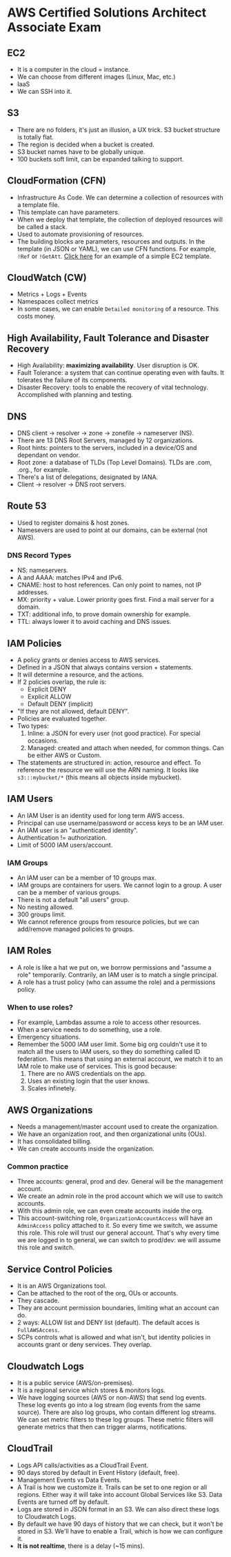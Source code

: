 # AWS Certified Solutions Architect Associate Exam

## EC2
- It is a computer in the cloud = instance.
- We can choose from different images (Linux, Mac, etc.)
- IaaS
- We can SSH into it.

## S3
- There are no folders, it's just an illusion, a UX trick. S3 bucket structure is totally flat.
- The region is decided when a bucket is created.
- S3 bucket names have to be globally unique.
- 100 buckets soft limit, can be expanded talking to support.

## CloudFormation (CFN)
- Infrastructure As Code. We can determine a collection of resources with a template file.
- This template can have parameters.
- When we deploy that template, the collection of deployed resources will be called a stack.
- Used to automate provisioning of resources.
- The building blocks are parameters, resources and outputs. In the template (in JSON or YAML), we can use CFN functions. For example, `!Ref` or `!GetAtt`. [Click here](https://github.com/acantril/aws-sa-associate-saac02/tree/master/04-AWS-Fundamentals/03_simple_automation_with_cfn ) for an example of a simple EC2 template.

## CloudWatch (CW)
- Metrics + Logs + Events
- Namespaces collect metrics
- In some cases, we can enable `Detailed monitoring` of a resource. This costs money.

## High Availability, Fault Tolerance and Disaster Recovery
- High Availability: **maximizing availability**. User disruption is OK.
- Fault Tolerance: a system that can continue operating even with faults. It tolerates the failure of its components.
- Disaster Recovery: tools to enable the recovery of vital technology. Accomplished with planning and testing.

## DNS
- DNS client -> resolver -> zone -> zonefile -> nameserver (NS).
- There are 13 DNS Root Servers, managed by 12 organizations.
- Root hints: pointers to the servers, included in a device/OS and dependant on vendor.
- Root zone: a database of TLDs (Top Level Domains). TLDs are .com, .org., for example.
- There's a list of delegations, designated by IANA.
- Client -> resolver -> DNS root servers.

## Route 53
- Used to register domains & host zones.
- Namesevers are used to point at our domains, can be external (not AWS).

### DNS Record Types
- NS: nameservers.
- A and AAAA: matches IPv4 and IPv6.
- CNAME: host to host references. Can only point to names, not IP addresses.
- MX: priority + value. Lower priority goes first. Find a mail server for a domain.
- TXT: additional info, to prove domain ownership for example.
- TTL: always lower it to avoid caching and DNS issues.

## IAM Policies
- A policy grants or denies access to AWS services.
- Defined in a JSON that always contains version + statements.
- It will determine a resource, and the actions.
- If 2 policies overlap, the rule is:
  - Explicit DENY
  - Explicit ALLOW
  - Default DENY (implicit)
- "If they are not allowed, default DENY".
- Policies are evaluated together.
- Two types: 
  1. Inline: a JSON for every user (not good practice). For special occasions.
  2. Managed: created and attach when needed, for common things. Can be either AWS or Custom.
- The statements are structured in: action, resource and effect. To reference the resource we will use the ARN naming. It looks like `s3:::mybucket/*` (this means all objects inside mybucket).  

## IAM Users
- An IAM User is an identity used for long term AWS access.
- Principal can use username/password or access keys to be an IAM user.   
- An IAM user is an "authenticated identity".
- Authentication != authorization.
- Limit of 5000 IAM users/account.

### IAM Groups
- An IAM user can be a member of 10 groups max.
- IAM groups are containers for users. We cannot login to a group. A user can be a member of various groups.
- There is not a default "all users" group.
- No nesting allowed.
- 300 groups limit.
- We cannot reference groups from resource policies, but we can add/remove managed policies to groups.

## IAM Roles
- A role is like a hat we put on, we borrow permissions and "assume a role" temporarily. Contrarily, an IAM user is to match a single principal.
- A role has a trust policy (who can assume the role) and a permissions policy.
### When to use roles?
- For example, Lambdas assume a role to access other resources.
- When a service needs to do something, use a role.
- Emergency situations.
- Remember the 5000 IAM user limit. Some big org couldn't use it to match all the users to IAM users, so they do something called ID federation. This means that using an external account, we match it to an IAM role to make use of services. This is good because:
  1. There are no AWS credentials on the app.
  2. Uses an existing login that the user knows.
  3. Scales infinetely.

## AWS Organizations
- Needs a management/master account used to create the organization.
- We have an organization root, and then organizational units (OUs).
- It has consolidated billing.
- We can create accounts inside the organization.
### Common practice
- Three accounts: general, prod and dev. General will be the management account.
- We create an admin role in the prod account which we will use to switch accounts.
- With this admin role, we can even create accounts inside the org.
- This account-switching role, `OrganizationAccountAccess` will have an `AdminAccess` policy attached to it. So every time we switch, we assume this role. This role will trust our general account. That's why every time we are logged in to general, we can switch to prod/dev: we will assume this role and switch.

## Service Control Policies
- It is an AWS Organizations tool.
- Can be attached to the root of the org, OUs or accounts.
- They cascade.
- They are account permission boundaries, limiting what an account can do.
- 2 ways: ALLOW list and DENY list (default). The default acces is `FullAWSAccess`.
- SCPs controls what is allowed and what isn't, but identity policies in accounts grant or deny services. They overlap.


## Cloudwatch Logs
- It is a public service (AWS/on-premises).
- It is a regional service which stores & monitors logs.
- We have logging sources (AWS or non-AWS) that send log events. These log events go into a log stream (log events from the same source). There are also log groups, who contain different log streams. We can set metric filters to these log groups. These metric filters will generate metrics that then can trigger alarms, notifications.

## CloudTrail
- Logs API calls/activities as a CloudTrail Event. 
- 90 days stored by default in Event History (default, free).
- Management Events vs Data Events.
- A Trail is how we customize it. Trails can be set to one region or all regions. Either way it will take into account Global Services like S3. Data Events are turned off by default. 
- Logs are stored in JSON format in an S3. We can also direct these logs to Cloudwatch Logs.
- By default we have 90 days of history that we can check, but it won't be stored in S3. We'll have to enable a Trail, which is how we can configure it.
- **It is not realtime**, there is a delay (~15 mins).